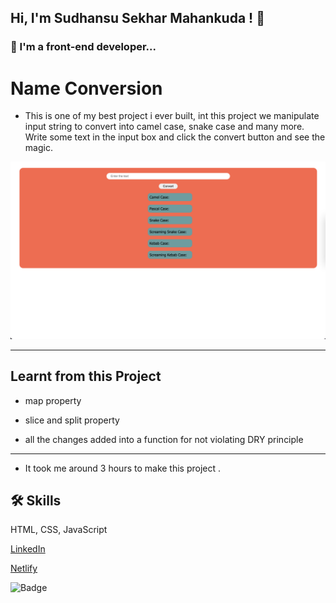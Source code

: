 ## Hi, I'm Sudhansu Sekhar Mahankuda ! 👋


### 🚀 I'm a front-end developer...



# Name Conversion

- This is one of my best project i ever built, int this project we manipulate input string to convert into camel case, snake case and many more. Write some text in the input box and click the convert button and see the magic.

![Screenshot](./Image/Name_Conversion.png "Template Screenshot")


---

## Learnt from this Project

- map property

- slice and split property

- all the changes added into a function for not violating DRY principle


---


- It took me around 3 hours to make this project .



## 🛠 Skills
HTML, CSS, JavaScript

[LinkedIn](https://www.linkedin.com/in/sud-sekhar/)

[Netlify](https://name-conversion-sud.netlify.app/)

![Badge](https://img.shields.io/badge/Netlify-Link-green)
